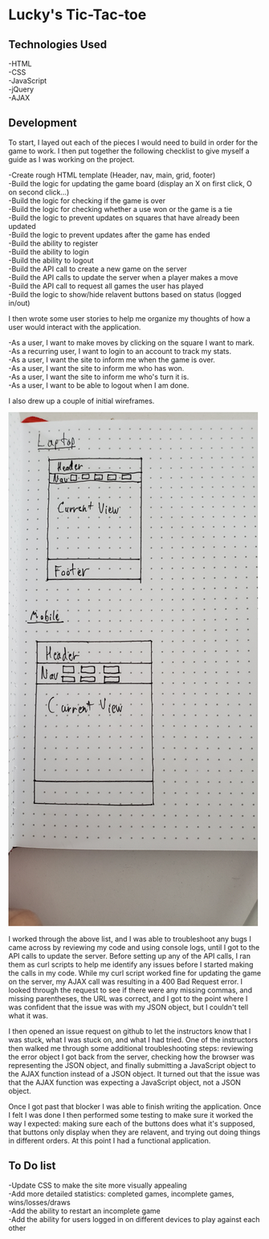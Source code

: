 # Lucky's Tic-Tac-toe

## Technologies Used
-HTML  
-CSS  
-JavaScript  
-jQuery  
-AJAX  

## Development
To start, I layed out each of the pieces I would need to build in order for the game to work. I then put together the following checklist to give myself a guide as I was working on the project.

-Create rough HTML template (Header, nav, main, grid, footer)  
-Build the logic for updating the game board (display an X on first click, O on second click...)  
-Build the logic for checking if the game is over  
-Build the logic for checking whether a use won or the game is a tie  
-Build the logic to prevent updates on squares that have already been updated  
-Build the logic to prevent updates after the game has ended  
-Build the ability to register  
-Build the ability to login  
-Build the ability to logout  
-Build the API call to create a new game on the server  
-Build the API calls to update the server when a player makes a move  
-Build the API call to request all games the user has played  
-Build the logic to show/hide relavent buttons based on status (logged in/out)  

I then wrote some user stories to help me organize my thoughts of how a user would interact with the application.

-As a user, I want to make moves by clicking on the square I want to mark.  
-As a recurring user, I want to login to an account to track my stats.  
-As a user, I want the site to inform me when the game is over.  
-As a user, I want the site to inform me who has won.  
-As a user, I want the site to inform me who's turn it is.  
-As a user, I want to be able to logout when I am done.  

I also drew up a couple of initial wireframes.

![alt-text][wireframe1]

I worked through the above list, and I was able to troubleshoot any bugs I came across by reviewing my code and using console logs, until I got to the API calls to update the server. Before setting up any of the API calls, I ran them as curl scripts to help me identify any issues before I started making the calls in my code. While my curl script worked fine for updating the game on the server, my AJAX call was resulting in a 400 Bad Request error. I looked through the request to see if there were any missing commas, and missing parentheses, the URL was correct, and I got to the point where I was confident that the issue was with my JSON object, but I couldn't tell what it was.

I then opened an issue request on github to let the instructors know that I was stuck, what I was stuck on, and what I had tried. One of the instructors then walked me through some additional troubleshooting steps: reviewing the error object I got back from the server, checking how the browser was representing the JSON object, and finally submitting a JavaScript object to the AJAX function instead of a JSON object. It turned out that the issue was that the AJAX function was expecting a JavaScript object, not a JSON object.

Once I got past that blocker I was able to finish writing the application. Once I felt I was done I then performed some testing to make sure it worked the way I expected: making sure each of the buttons does what it's supposed, that buttons only display when they are relavent, and trying out doing things in different orders. At this point I had a functional application.

## To Do list
-Update CSS to make the site more visually appealing  
-Add more detailed statistics: completed games,  incomplete games, wins/losses/draws  
-Add the ability to restart an incomplete game  
-Add the ability for users logged in on different devices to play against each other  

[wireframe1]: https://github.com/luckyswims/tic-tac-toe-client/blob/master/assets/images/Initial%20Wireframes.jpg
